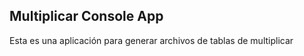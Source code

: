 

## Multiplicar Console App

Esta es una aplicación para generar archivos de tablas de multiplicar
